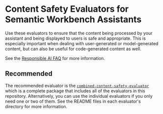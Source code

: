 # Content Safety Evaluators for Semantic Workbench Assistants

Use these evaluators to ensure that the content being processed by your assistant and being displayed to users is safe and appropriate. This is especially important when dealing with user-generated or model-generated content, but can also be useful for code-generated content as well.

See the [Responsible AI FAQ](../../RESPONSIBLE_AI_FAQ.md) for more information.

## Recommended

The recommended evaluator is the [`combined-content-safety-evaluator`](./combined-content-safety-evaluator/README.md) which is a complete package that includes all of the evaluators in this repository. Alternatively, you can use the individual evaluators if you only need one or two of them. See the README files in each evaluator's directory for more information.
